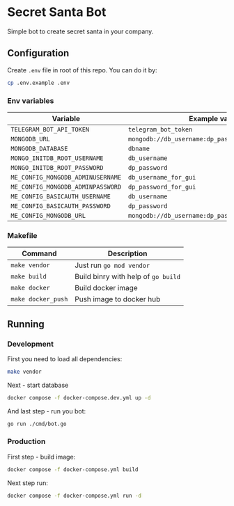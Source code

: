 # Secret Santa Bot

Simple bot to create secret santa in your company.

## Configuration

Create `.env` file in root of this repo. You can do it by:

```bash
cp .env.example .env
```

### Env variables

| Variable                          | Example value                                      |
| --------------------------------- | -------------------------------------------------- |
| `TELEGRAM_BOT_API_TOKEN`          | `telegram_bot_token`                               |
| `MONGODB_URL`                     | `mongodb://db_username:dp_password@mongodb:27017/` |
| `MONGODB_DATABASE`                | `dbname`                                           |
| `MONGO_INITDB_ROOT_USERNAME`      | `db_username`                                      |
| `MONGO_INITDB_ROOT_PASSWORD`      | `dp_password`                                      |
| `ME_CONFIG_MONGODB_ADMINUSERNAME` | `db_username_for_gui`                              |
| `ME_CONFIG_MONGODB_ADMINPASSWORD` | `dp_password_for_gui`                              |
| `ME_CONFIG_BASICAUTH_USERNAME`    | `db_username`                                      |
| `ME_CONFIG_BASICAUTH_PASSWORD`    | `dp_password`                                      |
| `ME_CONFIG_MONGODB_URL`           | `mongodb://db_username:dp_password@mongodb:27017/` |

### Makefile

| Command            | Description                         |
| ------------------ | ----------------------------------- |
| `make vendor`      | Just run `go mod vendor`            |
| `make build`       | Build binry with help of `go build` |
| `make docker`      | Build docker image                  |
| `make docker_push` | Push image to docker hub            |

## Running

### Development

First you need to load all dependencies:

```bash
make vendor
```

Next - start database

```bash
docker compose -f docker-compose.dev.yml up -d
```

And last step - run you bot:

```bash
go run ./cmd/bot.go
```

### Production

First step - build image:

```bash
docker compose -f docker-compose.yml build
```

Next step run:

```bash
docker compose -f docker-compose.yml run -d
```
